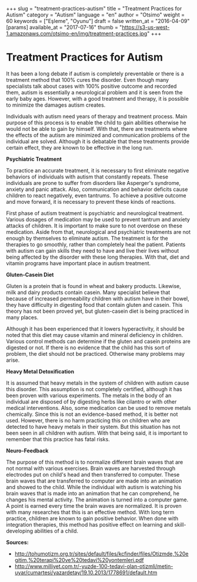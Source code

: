 +++
slug = "treatment-practices-autism"
title = "Treatment Practices for Autism"
category = "Autism"
language = "en"
author = "Otsimo"
weight = 60
keywords = ["Eşleme", "Oyunu"]
draft = false
written_at = "2016-04-09"
[params]
available_at = "2017-07-16"
thumb = "https://s3-us-west-1.amazonaws.com/otsimo-en/img/treatment-practices.jpg"
+++


# Treatment Practices for Autism

It has been a long debate if autism is completely preventable or there is a treatment method that 100% cures the disorder. Even though many specialists talk about cases with 100% positive outcome and recorded them, autism is essentially a neurological problem and it is seen from the early baby ages. However, with a good treatment and therapy, it is possible to minimize the damages autism creates.

Individuals with autism need years of therapy and treatment process. Main purpose of this process is to enable the child to gain abilities otherwise he would not be able to gain by himself. With that, there are treatments where the effects of the autism are minimized and communication problems of the individual are solved. Although it is debatable that these treatments provide certain effect, they are known to be effective in the long run.



**Psychiatric Treatment**

To practice an accurate treatment, it is necessary to first eliminate negative behaviors of individuals with autism that constantly repeats. These individuals are prone to suffer from disorders like Asperger's syndrome, anxiety and panic attack. Also, communication and behavior deficits cause children to react negatively, even tantrums. To achieve a positive outcome and move forward, it is necessary to prevent these kinds of reactions.

First phase of autism treatment is psychiatric and neurological treatment. Various dosages of medication may be used to prevent tantrum and anxiety attacks of children. It is important to make sure to not overdose on these medication. Aside from that, neurological and psychiatric treatments are not enough by themselves to eliminate autism. The treatment is for the therapies to go smoothly, rather than completely heal the patient. Patients with autism can gain skills they need to have and live their lives without being affected by the disorder with these long therapies. With that, diet and vitamin programs have important place in autism treatment.

**Gluten-Casein Diet**

Gluten is a protein that is found in wheat and bakery products. Likewise, milk and dairy products contain casein. Many specialist believe that because of increased permeability children with autism have in their bowel, they have difficulty in digesting food that contain gluten and casein. This theory has not been proved yet, but gluten-casein diet is being practiced in many places.

Although it has been experienced that it lowers hyperactivity, it should be noted that this diet may cause vitamin and mineral deficiency in children. Various control methods can determine if the gluten and casein proteins are digested or not. If there is no evidence that the child has this sort of problem, the diet should not be practiced. Otherwise many problems may arise.

**Heavy Metal Detoxification**

It is assumed that heavy metals in the system of children with autism cause this disorder. This assumption is not completely certified, although it has been proven with various experiments. The metals in the body of an individual are disposed of by digesting herbs like cilantro or with other medical interventions. Also, some medication can be used to remove metals chemically. Since this is not an evidence-based method, it is better not used. However, there is no harm practicing this on children who are detected to have heavy metals in their system. But this situation has not been seen in all children with autism. With that being said, it is important to remember that this practice has fatal risks.

**Neuro-Feedback**

The purpose of this method is to normalize different brain waves that are not normal with various exercises. Brain waves are harvested through electrodes put on child's head and then transferred to computer. These brain waves that are transferred to computer are made into an animation and showed to the child. While the individual with autism is watching his brain waves that is made into an animation that he can comprehend, he changes his mental activity. The animation is turned into a computer game. A point is earned every time the brain waves are normalized. It is proven with many researches that this is an effective method. With long term practice, children are known to gain positive behavior. When done with integration therapies, this method has positive effect on learning and skill-developing abilities of a child.

**Sources:**

  * <http://tohumotizm.org.tr/sites/default/files/kcfinder/files/Otizmde,%20egitim,%20terapi%20ve%20tedavi%20yontemleri.pdf>
  * <http://www.milliyet.com.tr/-yuzde-100-tedavi-olan-otizmli/metin-uyar/cumartesi/yazardetay/19.10.2013/1778691/default.htm>
